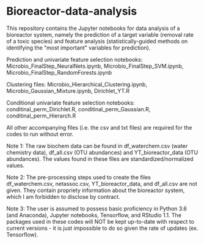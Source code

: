 # Bioreactor-data-analysis
This repository contains the Jupyter notebooks for data analysis of a bioreactor system, namely the prediction of a target variable (removal rate of a toxic species) and feature analysis (statistically-guided methods on identifying the "most important" variables for prediction).

Prediction and univariate feature selection notebooks: Microbio_FinalStep_NeuralNets.ipynb, Microbio_FinalStep_SVM.ipynb, Microbio_FinalStep_RandomForests.ipynb

Clustering files: Microbio_Hierarchical_Clustering.ipynb, Microbio_Gaussian_Mixture.ipynb, Dirichlet_YT.R

Conditional univariate feature selection notebooks: conditinal_perm_Dirichlet.R, conditinal_perm_Gaussian.R, conditinal_perm_Hierarch.R

All other accompanying files (i.e. the csv and txt files) are required for the codes to run without error.

Note 1: The raw biochem data can be found in df_waterchem.csv (water chemistry data), df_all.csv (OTU abundances) and YT_bioreactor_data (OTU abundances). The values found in these files are standardized/normalized values.

Note 2: The pre-processing steps used to create the files df_waterchem.csv, netassoc.csv, YT_bioreactor_data, and df_all.csv are not given. They contain propriety information about the bioreactor system, which I am forbidden to disclose by contract.

Note 3: The user is assumed to possess basic proficiency in Python 3.6 (and Anaconda), Jupyter notebooks, Tensorflow, and RStudio 1.1. The packages used in these codes will NOT be kept up-to-date with respect to current versions - it is just impossible to do so given the rate of updates (ex. Tensorflow).
